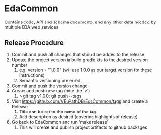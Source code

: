 # EdaCommon
Contains code, API and schema documents, and any other data needed by multiple EDA web services

## Release Procedure

1. Commit and push all changes that should be added to the release
1. Update the project version in build.gradle.kts to the desired version number
    1. e.g. version = "1.0.0" (will use 1.0.0 as our target version for these instructions)
    1. Semantic versioning preferred
1. Commit and push the version change
1. Create and push new tag (note the 'v')
    1. \> git tag v1.0.0; git push --tags
1. Visit https://github.com/VEuPathDB/EdaCommon/tags and create a Release
    1. Title can be set to the name of the tag
    1. Add description as desired (covering highlights of release)
1. Go back to EdaCommon and run 'make release'
    1. This will create and publish project artifacts to github packages
